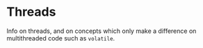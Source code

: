 # Threads

Info on threads, and on concepts which only make a difference on multithreaded code such as `volatile`.
